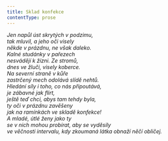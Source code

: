 ```yaml
---
title: Sklad konfekce
contentType: prose
---
```


<section>

_Jen napůl úst skrytých v podzimu,  
tak mluvil, a jeho oči visely  
někde v prázdnu, ne však daleko.  
Kalné studánky v pařezech  
nesvádějí k žízni. Ze stromů,  
dnes ve žluči, visely koberce.  
Na severní straně v kůře  
zastrčený mech odolává slídě nehtů.  
Hledání síly i toho, co nás připoutává,  
je zábavné jak flirt,  
ještě teď chci, abys tam tehdy byla,  
ty oči v prázdnu zavěšeny  
jak na ramínkách ve skladě konfekce!  
A mladé, útlé ženy jako ty  
se v nich mohou probírat, aby se vyděsily  
ve věčnosti intervalu, kdy zkoumaná látka obnaží něčí obličej._

</section>
